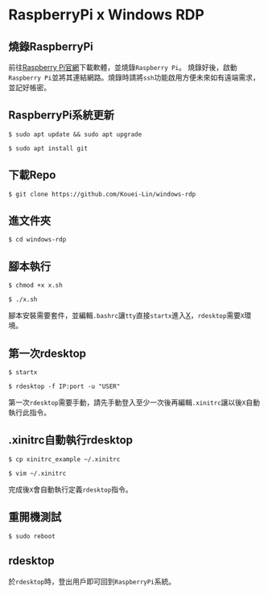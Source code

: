 # RaspberryPi x Windows RDP

## 燒錄RaspberryPi
前往[Raspberry Pi官網](https://www.raspberrypi.com/software/)下載軟體，並燒錄`Raspberry Pi`。
燒錄好後，啟動`Raspberry Pi`並將其連結網路。燒錄時請將`ssh`功能啟用方便未來如有遠端需求，並記好帳密。

## RaspberryPi系統更新
`$ sudo apt update && sudo apt upgrade`

`$ sudo apt install git`

## 下載Repo
`$ git clone https://github.com/Kouei-Lin/windows-rdp`

## 進文件夾
`$ cd windows-rdp`

## 腳本執行
`$ chmod +x x.sh`

`$ ./x.sh`

腳本安裝需要套件，並編輯`.bashrc`讓`tty`直接`startx`進入[X](https://en.wikipedia.org/wiki/X_Window_System)，`rdesktop`需要`X`環境。

## 第一次rdesktop
`$ startx`

`$ rdesktop -f IP:port -u "USER"`

第一次`rdesktop`需要手動，請先手動登入至少一次後再編輯`.xinitrc`讓以後`X`自動執行此指令。

## .xinitrc自動執行rdesktop
`$ cp xinitrc_example ~/.xinitrc`

`$ vim ~/.xinitrc`

完成後`X`會自動執行定義`rdesktop`指令。

## 重開機測試
`$ sudo reboot`

## rdesktop
於`rdesktop`時，登出用戶即可回到`RaspberryPi`系統。
